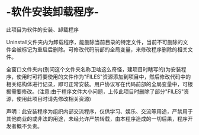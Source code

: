 # -软件安装卸载程序-
此项目为软件的安装、卸载程序

Uninstall文件夹内为卸载程序，能删除当前目录的特定文件，当前不可删除的文件会被标记为重启后删除。可修改代码前部的全局变量，来修改程序删除的相关文件。

全窗口文件夹内(别问这个文件夹名称卫啥这么奇怪，建项目时瞎写的)为安装程序，使用时可将要使用的文件作为"FILES"资源添加到项目中，然后修改代码中的相关结构体进行记录，即可正常安装。用户协议写在代码前部的全局变量中，可根据需要修改。(注意:由于程序文件大小问题，上传此项目时删除了部分"FILES"资源，使用此项目时请先修改相关资源)

声明：此安装程序为组织内部交流程序，仅供学习、娱乐、交流等用途，严禁用于其他商业的或非法的用途，未经允许严禁转载，由本程序造成的一切后果，程序开发者概不负责。
